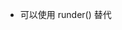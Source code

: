 - 可以使用 runder() 替代 <template>
- 一旦有 <template> 則不會執行 render()
- 當要 render component 的時候 element 直接傳 component 變數即可，export default object 內也不需要設定 `componentes`
- 外部傳入 props 讓 component 的 render 使用
- 可以使用 `on: {}` [createElement() 3rd parameter data object](https://vuejs.org/v2/guide/render-function.html#The-Data-Object-In-Depth) 來宣告 event listener
  - vue 在 render component 時預設只對 custom event 監聽，當要 listen 原生 event 時則要用 `nativeOn: {}`
- 若要 render 多個 element，可在 `createElement('div', {}, [])` 第三個參數傳入陣列，並放入多個 `createElement()`
